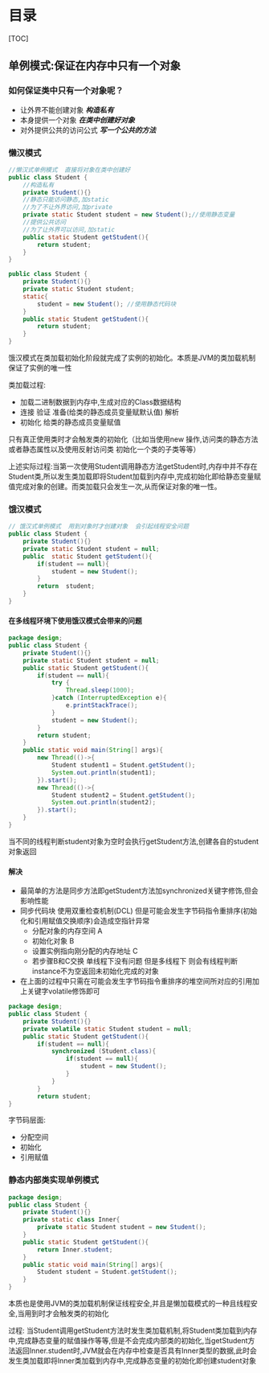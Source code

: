 # 目录

[TOC]

## 单例模式:保证在内存中只有一个对象

### 如何保证类中只有一个对象呢？

- 让外界不能创建对象                ***构造私有***
- 本身提供一个对象                  ***在类中创建好对象***
- 对外提供公共的访问公式             ***写一个公共的方法***

### 懒汉模式

```java
//懒汉式单例模式  直接将对象在类中创建好
public class Student {
    //构造私有
    private Student(){}
    //静态只能访问静态,加static
    //为了不让外界访问,加private
    private static Student student = new Student();//使用静态变量
    //提供公共访问
    //为了让外界可以访问,加static
    public static Student getStudent(){
        return student;
    }
}
```

```java
public class Student {
    private Student(){}
    private static Student student;
    static{
        student = new Student(); //使用静态代码块
    }
    public static Student getStudent(){
        return student;
    }
}
```

饿汉模式在类加载初始化阶段就完成了实例的初始化。本质是JVM的类加载机制保证了实例的唯一性

类加载过程:

- 加载二进制数据到内存中,生成对应的Class数据结构
- 连接  验证  准备(给类的静态成员变量赋默认值) 解析
- 初始化  给类的静态成员变量赋值

只有真正使用类时才会触发类的初始化（比如当使用new 操作,访问类的静态方法或者静态属性以及使用反射访问类 初始化一个类的子类等等）

上述实际过程:当第一次使用Student调用静态方法getStudent时,内存中并不存在Student类,所以发生类加载即将Student加载到内存中,完成初始化即给静态变量赋值完成对象的创建。而类加载只会发生一次,从而保证对象的唯一性。

### 饿汉模式

```java
// 饿汉式单例模式  用到对象时才创建对象  会引起线程安全问题
public class Student {
    private Student(){}
    private static Student student = null;
    public  static Student getStudent(){
        if(student == null){
            student = new Student();
        }
        return  student;
    }
}
```

#### 在多线程环境下使用饿汉模式会带来的问题

```java
package design;
public class Student {
    private Student(){}
    private static Student student = null;
    public static Student getStudent(){
        if(student == null){
            try {
                Thread.sleep(1000);
            }catch (InterruptedException e){
                e.printStackTrace();
            }
            student = new Student();
        }
        return student;
    }
    public static void main(String[] args){
        new Thread(()->{
            Student student1 = Student.getStudent();
            System.out.println(student1);
        }).start();
        new Thread(()->{
            Student student2 = Student.getStudent();
            System.out.println(student2);
        }).start();
    }
}
```

当不同的线程判断student对象为空时会执行getStudent方法,创建各自的student对象返回

#### 解决

- 最简单的方法是同步方法即getStudent方法加synchronized关键字修饰,但会影响性能
- 同步代码块  使用双重检查机制(DCL)  但是可能会发生字节码指令重排序(初始化和引用赋值交换顺序)会造成空指针异常
  - 分配对象的内存空间  A
  - 初始化对象 B
  - 设置实例指向刚分配的内存地址 C
  - 若步骤B和C交换 单线程下没有问题 但是多线程下  则会有线程判断instance不为空返回未初始化完成的对象
- 在上面的过程中只需在可能会发生字节码指令重排序的堆空间所对应的引用加上关键字volatile修饰即可

```java
package design;
public class Student {
    private Student(){}
    private volatile static Student student = null;
    public static Student getStudent(){
        if(student == null){
            synchronized (Student.class){
                if(student == null){ 
                    student = new Student();
                }
            }
        }
        return student;
}
```

字节码层面:

- 分配空间
- 初始化
- 引用赋值

### 静态内部类实现单例模式

```java
package design;
public class Student {
    private Student(){}
    private static class Inner{
        private static Student student = new Student();
    }
    public static Student getStudent(){
        return Inner.student;
    }
    public static void main(String[] args){
        Student student = Student.getStudent();
    }
}
```

本质也是使用JVM的类加载机制保证线程安全,并且是懒加载模式的一种且线程安全,当用到时才会触发类的初始化

过程: 当Student调用getStudent方法时发生类加载机制,将Student类加载到内存中,完成静态变量的赋值操作等等,但是不会完成内部类的初始化,当getStudent方法返回Inner.student时,JVM就会在内存中检查是否具有Inner类型的数据,此时会发生类加载即将Inner类加载到内存中,完成静态变量的初始化即创建student对象
